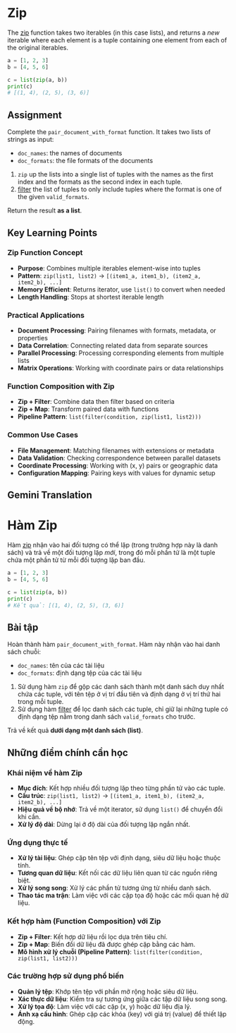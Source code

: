 # Zip

The [zip](https://docs.python.org/3/library/functions.html#zip) function takes two iterables (in this case lists), and returns a *new* iterable where each element is a tuple containing one element from each of the original iterables.

```python
a = [1, 2, 3]
b = [4, 5, 6]

c = list(zip(a, b))
print(c)
# [(1, 4), (2, 5), (3, 6)]
```

## Assignment

Complete the `pair_document_with_format` function. It takes two lists of strings as input:

- `doc_names`: the names of documents
- `doc_formats`: the file formats of the documents

1. `zip` up the lists into a single list of tuples with the names as the first index and the formats as the second index in each tuple.
2. [filter](https://docs.python.org/3/library/functions.html#filter) the list of tuples to only include tuples where the format is one of the given `valid_formats`.

Return the result **as a list**.

## Key Learning Points

### Zip Function Concept
- **Purpose**: Combines multiple iterables element-wise into tuples
- **Pattern**: `zip(list1, list2)` → `[(item1_a, item1_b), (item2_a, item2_b), ...]`
- **Memory Efficient**: Returns iterator, use `list()` to convert when needed
- **Length Handling**: Stops at shortest iterable length

### Practical Applications
- **Document Processing**: Pairing filenames with formats, metadata, or properties
- **Data Correlation**: Connecting related data from separate sources
- **Parallel Processing**: Processing corresponding elements from multiple lists
- **Matrix Operations**: Working with coordinate pairs or data relationships

### Function Composition with Zip
- **Zip + Filter**: Combine data then filter based on criteria
- **Zip + Map**: Transform paired data with functions
- **Pipeline Pattern**: `list(filter(condition, zip(list1, list2)))`

### Common Use Cases
- **File Management**: Matching filenames with extensions or metadata
- **Data Validation**: Checking correspondence between parallel datasets
- **Coordinate Processing**: Working with (x, y) pairs or geographic data
- **Configuration Mapping**: Pairing keys with values for dynamic setup

## Gemini Translation

# Hàm Zip

Hàm [zip](https://docs.python.org/3/library/functions.html#zip) nhận vào hai đối tượng có thể lặp (trong trường hợp này là danh sách) và trả về một đối tượng lặp *mới*, trong đó mỗi phần tử là một tuple chứa một phần tử từ mỗi đối tượng lặp ban đầu.

```python
a = [1, 2, 3]
b = [4, 5, 6]

c = list(zip(a, b))
print(c)
# Kết quả: [(1, 4), (2, 5), (3, 6)]
```

## Bài tập

Hoàn thành hàm `pair_document_with_format`. Hàm này nhận vào hai danh sách chuỗi:

  - `doc_names`: tên của các tài liệu
  - `doc_formats`: định dạng tệp của các tài liệu

<!-- end list -->

1.  Sử dụng hàm `zip` để gộp các danh sách thành một danh sách duy nhất chứa các tuple, với tên tệp ở vị trí đầu tiên và định dạng ở vị trí thứ hai trong mỗi tuple.
2.  Sử dụng hàm [filter](https://docs.python.org/3/library/functions.html#filter) để lọc danh sách các tuple, chỉ giữ lại những tuple có định dạng tệp nằm trong danh sách `valid_formats` cho trước.

Trả về kết quả **dưới dạng một danh sách (list)**.

## Những điểm chính cần học

### Khái niệm về hàm Zip

  - **Mục đích**: Kết hợp nhiều đối tượng lặp theo từng phần tử vào các tuple.
  - **Cấu trúc**: `zip(list1, list2)` → `[(item1_a, item1_b), (item2_a, item2_b), ...]`
  - **Hiệu quả về bộ nhớ**: Trả về một iterator, sử dụng `list()` để chuyển đổi khi cần.
  - **Xử lý độ dài**: Dừng lại ở độ dài của đối tượng lặp ngắn nhất.

### Ứng dụng thực tế

  - **Xử lý tài liệu**: Ghép cặp tên tệp với định dạng, siêu dữ liệu hoặc thuộc tính.
  - **Tương quan dữ liệu**: Kết nối các dữ liệu liên quan từ các nguồn riêng biệt.
  - **Xử lý song song**: Xử lý các phần tử tương ứng từ nhiều danh sách.
  - **Thao tác ma trận**: Làm việc với các cặp tọa độ hoặc các mối quan hệ dữ liệu.

### Kết hợp hàm (Function Composition) với Zip

  - **Zip + Filter**: Kết hợp dữ liệu rồi lọc dựa trên tiêu chí.
  - **Zip + Map**: Biến đổi dữ liệu đã được ghép cặp bằng các hàm.
  - **Mô hình xử lý chuỗi (Pipeline Pattern)**: `list(filter(condition, zip(list1, list2)))`

### Các trường hợp sử dụng phổ biến

  - **Quản lý tệp**: Khớp tên tệp với phần mở rộng hoặc siêu dữ liệu.
  - **Xác thực dữ liệu**: Kiểm tra sự tương ứng giữa các tập dữ liệu song song.
  - **Xử lý tọa độ**: Làm việc với các cặp (x, y) hoặc dữ liệu địa lý.
  - **Ánh xạ cấu hình**: Ghép cặp các khóa (key) với giá trị (value) để thiết lập động.